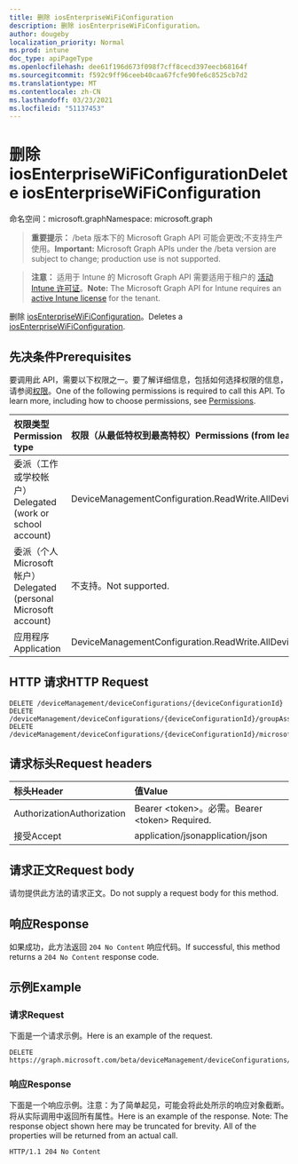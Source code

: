 ```yaml
---
title: 删除 iosEnterpriseWiFiConfiguration
description: 删除 iosEnterpriseWiFiConfiguration。
author: dougeby
localization_priority: Normal
ms.prod: intune
doc_type: apiPageType
ms.openlocfilehash: dee61f196d673f098f7cff8cecd397eecb68164f
ms.sourcegitcommit: f592c9ff96ceeb40caa67fcfe90fe6c8525cb7d2
ms.translationtype: MT
ms.contentlocale: zh-CN
ms.lasthandoff: 03/23/2021
ms.locfileid: "51137453"
---
```

# <a name="delete-iosenterprisewificonfiguration"></a><span data-ttu-id="c3c01-103">删除 iosEnterpriseWiFiConfiguration</span><span class="sxs-lookup"><span data-stu-id="c3c01-103">Delete iosEnterpriseWiFiConfiguration</span></span>

<span data-ttu-id="c3c01-104">命名空间：microsoft.graph</span><span class="sxs-lookup"><span data-stu-id="c3c01-104">Namespace: microsoft.graph</span></span>

> <span data-ttu-id="c3c01-105">**重要提示：** /beta 版本下的 Microsoft Graph API 可能会更改;不支持生产使用。</span><span class="sxs-lookup"><span data-stu-id="c3c01-105">**Important:** Microsoft Graph APIs under the /beta version are subject to change; production use is not supported.</span></span>

> <span data-ttu-id="c3c01-106">**注意：** 适用于 Intune 的 Microsoft Graph API 需要适用于租户的 [活动 Intune 许可证](https://go.microsoft.com/fwlink/?linkid=839381)。</span><span class="sxs-lookup"><span data-stu-id="c3c01-106">**Note:** The Microsoft Graph API for Intune requires an [active Intune license](https://go.microsoft.com/fwlink/?linkid=839381) for the tenant.</span></span>

<span data-ttu-id="c3c01-107">删除 [iosEnterpriseWiFiConfiguration](../resources/intune-deviceconfig-iosenterprisewificonfiguration.md)。</span><span class="sxs-lookup"><span data-stu-id="c3c01-107">Deletes a [iosEnterpriseWiFiConfiguration](../resources/intune-deviceconfig-iosenterprisewificonfiguration.md).</span></span>

## <a name="prerequisites"></a><span data-ttu-id="c3c01-108">先决条件</span><span class="sxs-lookup"><span data-stu-id="c3c01-108">Prerequisites</span></span>
<span data-ttu-id="c3c01-p101">要调用此 API，需要以下权限之一。要了解详细信息，包括如何选择权限的信息，请参阅[权限](/graph/permissions-reference)。</span><span class="sxs-lookup"><span data-stu-id="c3c01-p101">One of the following permissions is required to call this API. To learn more, including how to choose permissions, see [Permissions](/graph/permissions-reference).</span></span>

|<span data-ttu-id="c3c01-111">权限类型</span><span class="sxs-lookup"><span data-stu-id="c3c01-111">Permission type</span></span>|<span data-ttu-id="c3c01-112">权限（从最低特权到最高特权）</span><span class="sxs-lookup"><span data-stu-id="c3c01-112">Permissions (from least to most privileged)</span></span>|
|:---|:---|
|<span data-ttu-id="c3c01-113">委派（工作或学校帐户）</span><span class="sxs-lookup"><span data-stu-id="c3c01-113">Delegated (work or school account)</span></span>|<span data-ttu-id="c3c01-114">DeviceManagementConfiguration.ReadWrite.All</span><span class="sxs-lookup"><span data-stu-id="c3c01-114">DeviceManagementConfiguration.ReadWrite.All</span></span>|
|<span data-ttu-id="c3c01-115">委派（个人 Microsoft 帐户）</span><span class="sxs-lookup"><span data-stu-id="c3c01-115">Delegated (personal Microsoft account)</span></span>|<span data-ttu-id="c3c01-116">不支持。</span><span class="sxs-lookup"><span data-stu-id="c3c01-116">Not supported.</span></span>|
|<span data-ttu-id="c3c01-117">应用程序</span><span class="sxs-lookup"><span data-stu-id="c3c01-117">Application</span></span>|<span data-ttu-id="c3c01-118">DeviceManagementConfiguration.ReadWrite.All</span><span class="sxs-lookup"><span data-stu-id="c3c01-118">DeviceManagementConfiguration.ReadWrite.All</span></span>|

## <a name="http-request"></a><span data-ttu-id="c3c01-119">HTTP 请求</span><span class="sxs-lookup"><span data-stu-id="c3c01-119">HTTP Request</span></span>
<!-- {
  "blockType": "ignored"
}
-->
``` http
DELETE /deviceManagement/deviceConfigurations/{deviceConfigurationId}
DELETE /deviceManagement/deviceConfigurations/{deviceConfigurationId}/groupAssignments/{deviceConfigurationGroupAssignmentId}/deviceConfiguration
DELETE /deviceManagement/deviceConfigurations/{deviceConfigurationId}/microsoft.graph.windowsDomainJoinConfiguration/networkAccessConfigurations/{deviceConfigurationId}
```

## <a name="request-headers"></a><span data-ttu-id="c3c01-120">请求标头</span><span class="sxs-lookup"><span data-stu-id="c3c01-120">Request headers</span></span>
|<span data-ttu-id="c3c01-121">标头</span><span class="sxs-lookup"><span data-stu-id="c3c01-121">Header</span></span>|<span data-ttu-id="c3c01-122">值</span><span class="sxs-lookup"><span data-stu-id="c3c01-122">Value</span></span>|
|:---|:---|
|<span data-ttu-id="c3c01-123">Authorization</span><span class="sxs-lookup"><span data-stu-id="c3c01-123">Authorization</span></span>|<span data-ttu-id="c3c01-124">Bearer &lt;token&gt;。必需。</span><span class="sxs-lookup"><span data-stu-id="c3c01-124">Bearer &lt;token&gt; Required.</span></span>|
|<span data-ttu-id="c3c01-125">接受</span><span class="sxs-lookup"><span data-stu-id="c3c01-125">Accept</span></span>|<span data-ttu-id="c3c01-126">application/json</span><span class="sxs-lookup"><span data-stu-id="c3c01-126">application/json</span></span>|

## <a name="request-body"></a><span data-ttu-id="c3c01-127">请求正文</span><span class="sxs-lookup"><span data-stu-id="c3c01-127">Request body</span></span>
<span data-ttu-id="c3c01-128">请勿提供此方法的请求正文。</span><span class="sxs-lookup"><span data-stu-id="c3c01-128">Do not supply a request body for this method.</span></span>

## <a name="response"></a><span data-ttu-id="c3c01-129">响应</span><span class="sxs-lookup"><span data-stu-id="c3c01-129">Response</span></span>
<span data-ttu-id="c3c01-130">如果成功，此方法返回 `204 No Content` 响应代码。</span><span class="sxs-lookup"><span data-stu-id="c3c01-130">If successful, this method returns a `204 No Content` response code.</span></span>

## <a name="example"></a><span data-ttu-id="c3c01-131">示例</span><span class="sxs-lookup"><span data-stu-id="c3c01-131">Example</span></span>

### <a name="request"></a><span data-ttu-id="c3c01-132">请求</span><span class="sxs-lookup"><span data-stu-id="c3c01-132">Request</span></span>
<span data-ttu-id="c3c01-133">下面是一个请求示例。</span><span class="sxs-lookup"><span data-stu-id="c3c01-133">Here is an example of the request.</span></span>
``` http
DELETE https://graph.microsoft.com/beta/deviceManagement/deviceConfigurations/{deviceConfigurationId}
```

### <a name="response"></a><span data-ttu-id="c3c01-134">响应</span><span class="sxs-lookup"><span data-stu-id="c3c01-134">Response</span></span>
<span data-ttu-id="c3c01-p102">下面是一个响应示例。注意：为了简单起见，可能会将此处所示的响应对象截断。将从实际调用中返回所有属性。</span><span class="sxs-lookup"><span data-stu-id="c3c01-p102">Here is an example of the response. Note: The response object shown here may be truncated for brevity. All of the properties will be returned from an actual call.</span></span>
``` http
HTTP/1.1 204 No Content
```




